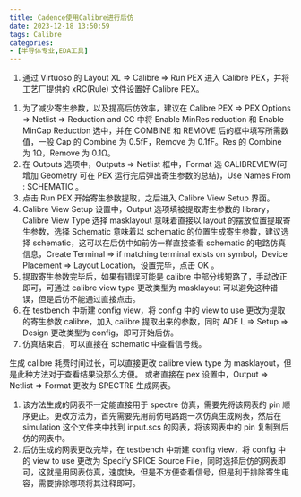 ```yaml
---
title: Cadence使用Calibre进行后仿
date: 2023-12-18 13:50:59
tags: Calibre
categories:
- [半导体专业,EDA工具]
---
```

1. 通过 Virtuoso 的 Layout XL => Calibre => Run PEX 进入 Calibre PEX，并将工艺厂提供的 xRC(Rule) 文件设置好 Calibre PEX。
<!--more-->
1. 为了减少寄生参数，以及提高后仿效率，建议在 Calibre PEX => PEX Options => Netlist => Reduction and CC 中将 Enable MinRes reduction 和 Enable MinCap Reduction 选中，并在 COMBINE 和 REMOVE 后的框中填写所需数值，一般 Cap 的 Combine 为 0.5fF，Remove 为 0.1fF。Res 的 Combine 为 1Ω，Remove 为 0.1Ω。
2. 在 Outputs 选项中，Outputs => Netlist 框中，Format 选 CALIBREVIEW(可增加 Geometry 可在 PEX 运行完后弹出寄生参数的总结)，Use Names From : SCHEMATIC 。
3. 点击 Run PEX 开始寄生参数提取，之后进入 Calibre View Setup 界面。
4. Calibre View Setup 设置中，Output 选项填被提取寄生参数的 library，Calibre View Type 选择 masklayout 意味着直接以 layout 的摆放位置提取寄生参数，选择 Schematic 意味着以 schematic 的位置生成寄生参数，建议选择 schematic，这可以在后仿中如前仿一样直接查看 schematic 的电路仿真信息，Create Terminal => if matching terminal exists on symbol，Device Placement => Layout Location，设置完毕，点击 OK 。
5. 提取寄生参数完毕后，如果有错误可能是 calibre 中部分线短路了，手动改正即可，可通过 calibre view type 更改类型为 masklayout 可以避免这种错误，但是后仿不能通过直接点击。
6. 在 testbench 中新建 config view，将 config 中的 view to use 更改为提取的寄生参数 calibre，加入 calibre 提取出来的参数，同时 ADE L => Setup => Design 更改类型为 config，即可开始后仿。
7. 仿真结束后，可以直接在 schematic 中查看信号线。

生成 calibre 耗费时间过长，可以直接更改 calibre view type 为 masklayout，但是此种方法对于查看结果没那么方便。
或者直接在 pex 设置中，Output => Netlist => Format 更改为 SPECTRE 生成网表。
1. 该方法生成的网表不一定能直接用于 spectre 仿真，需要先将该网表的 pin 顺序更正。更改方法为，首先需要先用前仿电路跑一次仿真生成网表，然后在 simulation 这个文件夹中找到 input.scs 的网表，将该网表中的 pin 复制到后仿的网表中。
2. 后仿生成的网表更改完毕，在 testbench 中新建 config view，将 config 中的 view to use 更改为 Specify SPICE Source File，同时选择后仿的网表即可，这就是用网表仿真，速度快，但是不方便查看信号，但是利于排除寄生电容，需要排除哪项将其注释即可。